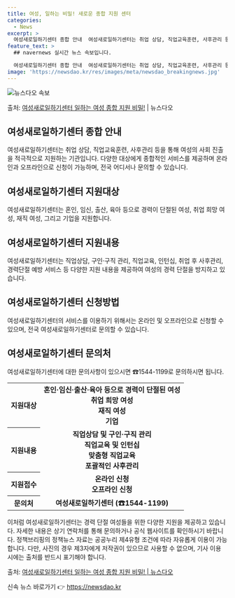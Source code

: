 ```yaml
---
title: 여성, 일하는 비밀! 새로운 종합 지원 센터
categories:
  - News
excerpt: >
  여성새로일하기센터 종합 안내  여성새로일하기센터는 취업 상담, 직업교육훈련, 사후관리 등을 통해 여성의 사회…
feature_text: >
  ## navernews 실시간 뉴스 속보입니다.

  여성새로일하기센터 종합 안내  여성새로일하기센터는 취업 상담, 직업교육훈련, 사후관리 등을 통해 여성의 사회…
image: 'https://newsdao.kr/res/images/meta/newsdao_breakingnews.jpg'
---
```


![뉴스다오 속보](https://newsdao.kr/res/images/meta/newsdao_breakingnews.jpg)

<p>출처: <a href="https://newsdao.kr/4192" rel="dofollow">여성새로일하기센터 일하는 여성 종합 지원 비밀!</a> | 뉴스다오</p>

<h2 data-ke-size="size26">여성새로일하기센터 종합 안내</h2>
<p data-ke-size="size16">여성새로일하기센터는 취업 상담, 직업교육훈련, 사후관리 등을 통해 여성의 사회 진출을 적극적으로 지원하는 기관입니다. 다양한 대상에게 종합적인 서비스를 제공하며 온라인과 오프라인으로 신청이 가능하며, 전국 어디서나 문의할 수 있습니다.</p>

<h2 data-ke-size="size26">여성새로일하기센터 지원대상</h2>
<p data-ke-size="size16">여성새로일하기센터는 혼인, 임신, 출산, 육아 등으로 경력이 단절된 여성, 취업 희망 여성, 재직 여성, 그리고 기업을 지원합니다.</p>

<h2 data-ke-size="size26">여성새로일하기센터 지원내용</h2>
<p data-ke-size="size16">여성새로일하기센터는 직업상담, 구인·구직 관리, 직업교육, 인턴십, 취업 후 사후관리, 경력단절 예방 서비스 등 다양한 지원 내용을 제공하여 여성의 경력 단절을 방지하고 있습니다.</p>

<h2 data-ke-size="size26">여성새로일하기센터 신청방법</h2>
<p data-ke-size="size16">여성새로일하기센터의 서비스를 이용하기 위해서는 온라인 및 오프라인으로 신청할 수 있으며, 전국 여성새로일하기센터로 문의할 수 있습니다.</p>

<h2 data-ke-size="size26">여성새로일하기센터 문의처</h2>
<p data-ke-size="size16">여성새로일하기센터에 대한 문의사항이 있으시면 ☎1544-1199로 문의하시면 됩니다.</p>

<table>
	<tr>
		<th>지원대상</th>
		<td style="text-align: center; height: 17px;"><b>혼인·임신·출산·육아 등으로 경력이 단절된 여성<br>취업 희망 여성<br>재직 여성<br>기업</b></td>
	</tr>
	<tr>
		<th>지원내용</th>
		<td style="text-align: center; height: 17px;"><b>직업상담 및 구인·구직 관리<br>직업교육 및 인턴십<br>맞춤형 직업교육<br>포괄적인 사후관리</b></td>
	</tr>
	<tr>
		<th>지원접수</th>
		<td style="text-align: center; height: 17px;"><b>온라인 신청<br>오프라인 신청</b></td>
	</tr>
	<tr>
		<th>문의처</th>
		<td style="text-align: center; height: 17px;"><b>여성새로일하기센터 (☎1544-1199)</b></td>
	</tr>
</table>

<p data-ke-size="size16">이처럼 여성새로일하기센터는 경력 단절 여성들을 위한 다양한 지원을 제공하고 있습니다. 자세한 내용은 상기 연락처를 통해 문의하거나 공식 웹사이트를 확인하시기 바랍니다. 정책브리핑의 정책뉴스 자료는 공공누리 제4유형 조건에 따라 자유롭게 이용이 가능합니다. 다만, 사진의 경우 제3자에게 저작권이 있으므로 사용할 수 없으며, 기사 이용 시에는 출처를 반드시 표기해야 합니다.</p>

<p data-ke-size="size16">출처: <a href="https://newsdao.kr/4192">여성새로일하기센터 일하는 여성 종합 지원 비밀! | 뉴스다오</a></p> 

신속 뉴스 바로가기 👉 <a href="https://newsdao.kr" rel="dofollow">https://newsdao.kr</a>


